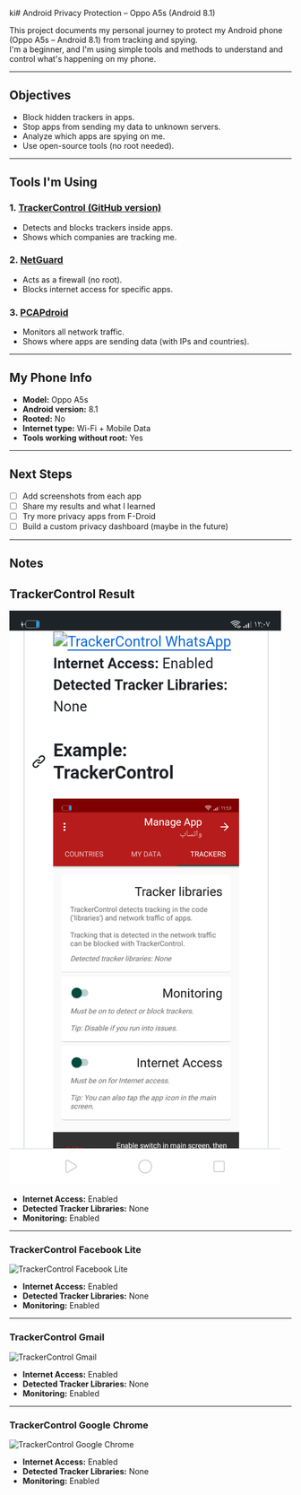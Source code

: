 ki# Android Privacy Protection – Oppo A5s (Android 8.1)

This project documents my personal journey to protect my Android phone (Oppo A5s – Android 8.1) from tracking and spying.  
I'm a beginner, and I'm using simple tools and methods to understand and control what's happening on my phone.

---

## Objectives

- Block hidden trackers in apps.
- Stop apps from sending my data to unknown servers.
- Analyze which apps are spying on me.
- Use open-source tools (no root needed).

---

## Tools I'm Using

### 1. [TrackerControl (GitHub version)](https://play.google.com/store/apps/details?id=net.kollnig.missioncontrol.fdroid)
- Detects and blocks trackers inside apps.
- Shows which companies are tracking me.

### 2. [NetGuard](https://play.google.com/store/apps/details?id=eu.faircode.netguard)
- Acts as a firewall (no root).
- Blocks internet access for specific apps.

### 3. [PCAPdroid](https://play.google.com/store/apps/details?id=app.greyshirts.pcapdroid)
- Monitors all network traffic.
- Shows where apps are sending data (with IPs and countries).

---

## My Phone Info

- **Model:** Oppo A5s  
- **Android version:** 8.1  
- **Rooted:** No  
- **Internet type:** Wi-Fi + Mobile Data  
- **Tools working without root:** Yes

---

## Next Steps

- [ ] Add screenshots from each app
- [ ] Share my results and what I learned
- [ ] Try more privacy apps from F-Droid
- [ ] Build a custom privacy dashboard (maybe in the future)

---

## Notes

## TrackerControl Result
![TrackerControl WhatsApp](screenshots/Screenshot_2025-05-08-12-07-50-15.png)

- **Internet Access:** Enabled  
- **Detected Tracker Libraries:** None  
- **Monitoring:** Enabled

---

### TrackerControl Facebook Lite
![TrackerControl Facebook Lite](screenshots/Screenshot_FacebookLite.png)

- **Internet Access:** Enabled  
- **Detected Tracker Libraries:** None  
- **Monitoring:** Enabled

---

### TrackerControl Gmail
![TrackerControl Gmail](screenshots/Screenshot_Gmail.png)

- **Internet Access:** Enabled  
- **Detected Tracker Libraries:** None  
- **Monitoring:** Enabled

---

### TrackerControl Google Chrome
![TrackerControl Google Chrome](screenshots/Screenshot_Chrome.png)

- **Internet Access:** Enabled  
- **Detected Tracker Libraries:** None  
- **Monitoring:** Enabled
